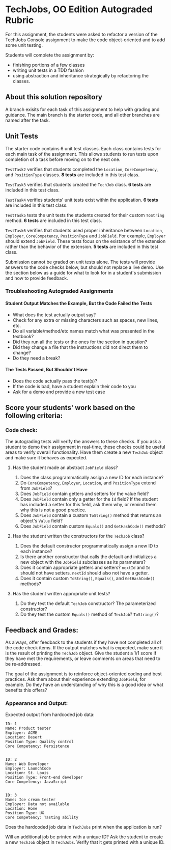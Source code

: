# TechJobs, OO Edition Autograded Rubric

For this assignment, the students were asked to refactor a version of the TechJobs Console assignment to make the code object-oriented and to add some unit testing.

Students will complete the assignment by:
* finishing portions of a few classes
* writing unit tests in a TDD fashion
* using abstraction and inheritance strategically by refactoring the classes.

## About this solution repository
A branch exisits for each task of this assignment to help with grading and guidance.
The main branch is the starter code, and all other branches are named after the task.

## Unit Tests
 
The starter code contains 6 unit test classes.  Each class contains tests for each main task of the assignment.  This allows students to run tests upon completion of a task before moving on to the next one.
 
`TestTask2` verifies that students completed the `Location`, `CoreCompetency`, and `PositionType` classes. **8 tests** are included in this test class.

`TestTask3` verifies that students created the `TechJob` class. **6 tests** are included in this test class.

`TestTask4` verifies students' unit tests exist within the application. **6 tests** are included in this test class.

`TestTask5` tests the unit tests the students created for their custom `ToString` method. **6 tests** are included in this test class.

`TestTask6` verifies that students used proper inheritance between `Location`, `Employer`, `CoreCompetency`, `PositionType` and `JobField`.  For example, `Employer` should extend `JobField`.  These tests focus on the existance of the extension rather than the behavior of the extension. **5 tests** are included in this test class. 

Submission cannot be graded on unit tests alone.  The tests will provide answers to the code checks below, but should not replace a live demo.  Use the section below as a guide for what to look for in a student's submission and how to provide feedback.

### Troubleshooting Autograded Assignments

#### Student Output Matches the Example, But the Code Failed the Tests

* What does the test actually output say?
* Check for any extra or missing characters such as spaces, new lines, etc.
* Do all variable/method/etc names match what was presented in the textbook?
* Did they run all the tests or the ones for the section in question?
* Did they change a file that the instructions did not direct them to change?
* Do they need a break?

#### The Tests Passed, But Shouldn’t Have

* Does the code actually pass the test(s)?
* If the code is bad, have a student explain their code to you
* Ask for a demo and provide a new test case

## Score your students' work based on the following criteria:
 
### Code check: 

The autograding tests will verify the answers to these checks.  If you ask a student to demo their assignment in real-time, these checks could be useful areas to verify overall functionality.  Have them create a new `TechJob` object and make sure it behaves as expected.  
 
1. Has the student made an abstract `JobField` class?
   1. Does the class programmatically assign a new ID for each instance?
   1. Do `CoreCompetency`, `Employer`, `Location`, and `PositionType` extend from `JobField`?
   1. Does `JobField` contain getters and setters for the value field?
   1. Does `JobField` contain only a getter for the `Id` field? If the student has included a setter for this field, ask them why, or remind them why this is not a good practice.
   1. Does `JobField` contain a custom `ToString()` method that returns an object's `Value` field?
   1. Does `JobField` contain custom `Equals()` and `GetHashCode()` methods?

1. Has the student written the constructors for the `TechJob` class?
   1. Does the default constructor programmatically assign a new ID to each instance?
   1. Is there another constructor that calls the default and initializes a new object with the `JobField` subclasses as its parameters?
   1. Does it contain appropriate getters and setters? `nextId` and `Id` should not have setters. `nextId` should also not have a getter.
   1. Does it contain custom `ToString()`, `Equals()`, and `GetHashCode()` methods?

1. Has the student written appropriate unit tests?
   1.  Do they test the default `TechJob` constructor? The parameterized constructor?
   1.  Do they test the custom `Equals()` method of `TechJob`? `ToString()`?
  
## Feedback and Grades:
  
As always, offer feedback to the students if they have not completed all of the code
check items. If the output matches what is expected, make sure it is the result of
printing the `TechJob` object. Give the student a 1/1 score if they have met the requirements,
or leave comments on areas that need to be re-addressed.
 
The goal of the assignment is to reinforce object-oriented coding and best practices.
Ask them about their experience extending `JobField`, for example. Do they have
an understanding of why this is a good idea or what benefits this offers?

### Appearance and Output:
 
Expected output from hardcoded job data:
 
```
ID: 1
Name: Product tester
Employer: ACME
Location: Desert
Position Type: Quality control
Core Competency: Persistence
 
 
ID: 2
Name: Web Developer
Employer: LaunchCode
Location: St. Louis
Position Type: Front-end developer
Core Competency: JavaScript
 
 
ID: 3
Name: Ice cream tester
Employer: Data not available
Location: Home
Position Type: UX
Core Competency: Tasting ability
```
 
Does the hardcoded job data in `TechJobs` print when the application is run?
 
Will an additional job be printed with a unique ID? Ask the student to create a new
`TechJob` object in `TechJobs`. Verify that it gets printed with a unique ID.
